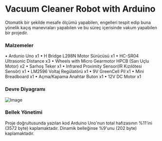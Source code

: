 # **Vacuum Cleaner Robot with Arduino**

Otomatik bir şekilde mesafe ölçümü yapabilen, engelleri tespit edip buna yönelik kaçış manevraları yapabilen ve bu süreç içerisinde vakum yapabilen bir projedir.

### Malzemeler

•	Ardunio Uno x1
•	H Bridge L298N Motor Sürücüsü x1
•	HC-SR04 Ultrasonic Distance x3
•	Wheels with Micro Gearmotor HPCB (Sarı Uçlu Motor) x2
•	Sarhoş Teker x1
•	Infrared Proximity Sensor(IR Kızılötesi Sensör) x1
•	LM2596 Voltaj Regülatörü x1
•	9V GreenCell Pil x1
•	Mini Breadboard x1
•	Açma/Kapama Anahtar Buton x1
•	12V DC Motor x1

### Devre Diyagramı

![Image](https://github.com/user-attachments/assets/2b398104-1a35-43db-982d-a518ce946835)


### Bellek Yönetimi

Proje doğrultusunda yazılan kod Arduino Uno'nun total hafızasının %11'ini (3572 byte) kaplamaktadır. Dinamik belleğinse %9'unu (202 byte) kaplamaktadır. 
